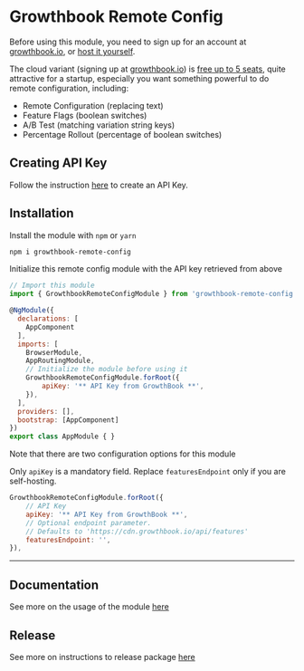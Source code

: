 # Growthbook Remote Config

Before using this module, you need to sign up for an account at [growthbook.io](https://www.growthbook.io/), or [host it yourself](https://docs.growthbook.io/self-host). 

The cloud variant (signing up at [growthbook.io](https://www.growthbook.io/)) is [free up to 5 seats](https://www.growthbook.io/pricing), quite attractive for a startup, especially you want something powerful to do remote configuration, including:
- Remote Configuration (replacing text)
- Feature Flags (boolean switches)
- A/B Test (matching variation string keys)
- Percentage Rollout (percentage of boolean switches)

## Creating API Key

Follow the instruction [here](https://docs.growthbook.io/app/api#creating-api-keys) to create an API Key.

## Installation

Install the module with `npm` or `yarn`

```bash
npm i growthbook-remote-config
```

Initialize this remote config module with the API key retrieved from above

```javascript
// Import this module
import { GrowthbookRemoteConfigModule } from 'growthbook-remote-config';

@NgModule({
  declarations: [
    AppComponent
  ],
  imports: [
    BrowserModule,
    AppRoutingModule,
    // Initialize the module before using it 
    GrowthbookRemoteConfigModule.forRoot({
        apiKey: '** API Key from GrowthBook **',
    }),
  ],
  providers: [],
  bootstrap: [AppComponent]
})
export class AppModule { }
```

Note that there are two configuration options for this module

Only `apiKey` is a mandatory field. Replace `featuresEndpoint` only if you are self-hosting.

```javascript
GrowthbookRemoteConfigModule.forRoot({
    // API Key
    apiKey: '** API Key from GrowthBook **',
    // Optional endpoint parameter. 
    // Defaults to 'https://cdn.growthbook.io/api/features'
    featuresEndpoint: '',
}),
```

---

## Documentation

See more on the usage of the module [here](https://weiyuan-lane.github.io/growthbook-remote-config)

## Release

See more on instructions to release package [here](https://angular.io/guide/creating-libraries#publishing-your-library)
